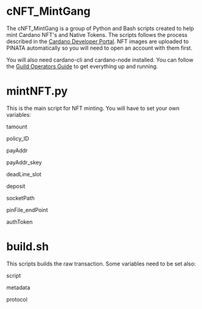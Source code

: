 # **cNFT_MintGang**

The cNFT_MintGang is a group of Python and Bash scripts created to help mint Cardano NFT's and Native Tokens.
The scripts follows the process described in the [Cardano Developer Portal](https://developers.cardano.org).
NFT images are uploaded to PINATA automatically so you will need to open an account with them first. 

You will also need cardano-cli and cardano-node installed. You can follow the [Guild Operators Guide](https://cardano-community.github.io/guild-operators/) to get everything up and running.

# **mintNFT.py**
This is the main script for NFT minting. You will have to set your own variables:

tamount

policy_ID

payAddr

payAddr_skey

deadLine_slot

deposit

socketPath

pinFile_endPoint

authToken


# **build.sh**
This scripts builds the raw transaction. Some variables need to be set also:

script

metadata

protocol









